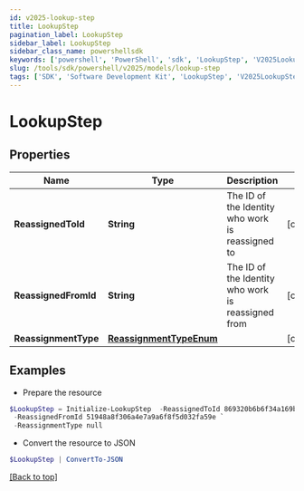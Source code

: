 ```yaml
---
id: v2025-lookup-step
title: LookupStep
pagination_label: LookupStep
sidebar_label: LookupStep
sidebar_class_name: powershellsdk
keywords: ['powershell', 'PowerShell', 'sdk', 'LookupStep', 'V2025LookupStep'] 
slug: /tools/sdk/powershell/v2025/models/lookup-step
tags: ['SDK', 'Software Development Kit', 'LookupStep', 'V2025LookupStep']
---
```



# LookupStep

## Properties

Name | Type | Description | Notes
------------ | ------------- | ------------- | -------------
**ReassignedToId** | **String** | The ID of the Identity who work is reassigned to | [optional] 
**ReassignedFromId** | **String** | The ID of the Identity who work is reassigned from | [optional] 
**ReassignmentType** | [**ReassignmentTypeEnum**](reassignment-type-enum) |  | [optional] 

## Examples

- Prepare the resource
```powershell
$LookupStep = Initialize-LookupStep  -ReassignedToId 869320b6b6f34a169b6178b1a865e66f `
 -ReassignedFromId 51948a8f306a4e7a9a6f8f5d032fa59e `
 -ReassignmentType null
```

- Convert the resource to JSON
```powershell
$LookupStep | ConvertTo-JSON
```


[[Back to top]](#) 

